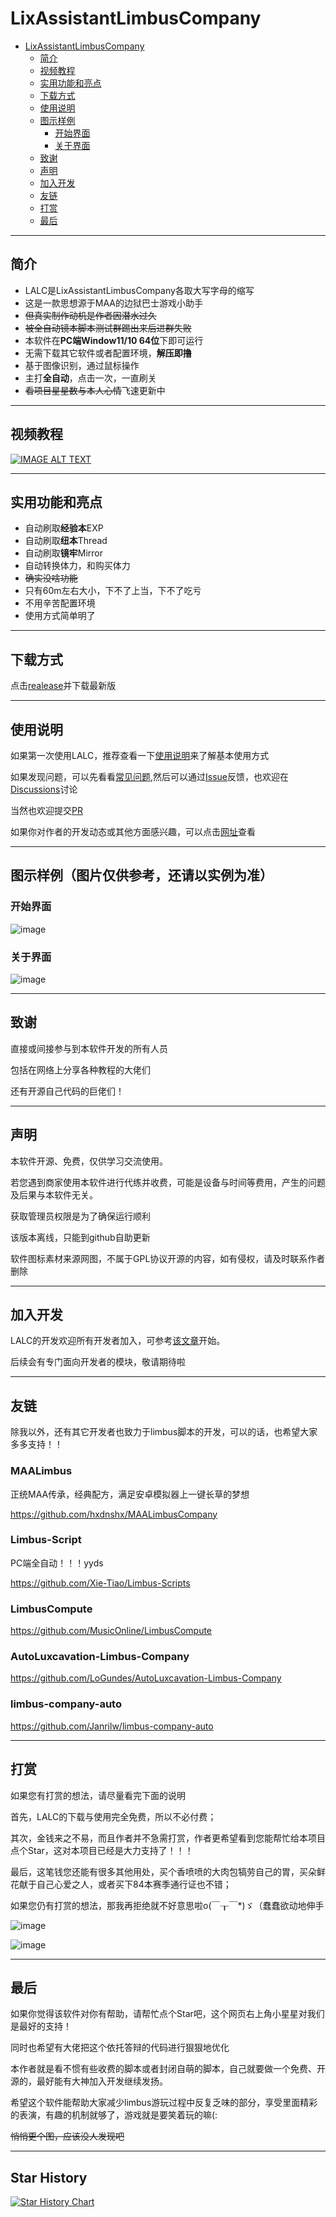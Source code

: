# LixAssistantLimbusCompany

- [LixAssistantLimbusCompany](#lixassistantlimbuscompany)
  - [简介](#简介)
  - [视频教程](#视频教程)
  - [实用功能和亮点](#实用功能和亮点)
  - [下载方式](#下载方式)
  - [使用说明](#使用说明)
  - [图示样例](#图示样例（图片仅供参考，还请以实例为准）)
      - [开始界面](#开始界面)
      - [关于界面](#关于界面)
  - [致谢](#致谢)
  - [声明](#声明)
  - [加入开发](#加入开发)
  - [友链](#友链)
  - [打赏](#打赏)
  - [最后](#最后)

---
## 简介
- LALC是LixAssistantLimbusCompany各取大写字母的缩写
- 这是一款思想源于MAA的边狱巴士游戏小助手
- ~~但真实制作动机是作者因潜水过久~~
- ~~被全自动镜本脚本测试群踢出来后进群失败~~
- 本软件在**PC端Window11/10 64位**下即可运行
- 无需下载其它软件或者配置环境，**解压即撸**
- 基于图像识别，通过鼠标操作
- 主打**全自动**，点击一次，一直刷关
- ~~看项目星星数与本人心情~~飞速更新中


---
## 视频教程
[![IMAGE ALT TEXT](/pic/example/videoPic.png)](https://youtu.be/ZKsNTLM-IT4)


---
## 实用功能和亮点

- 自动刷取**经验本**EXP
- 自动刷取**纽本**Thread
- 自动刷取**镜牢**Mirror
- 自动转换体力，和购买体力
- ~~确实没啥功能~~
- 只有60m左右大小，下不了上当，下不了吃亏
- 不用辛苦配置环境
- 使用方式简单明了

---
## 下载方式

点击[realease](https://github.com/HSLix/LixAssistantLimbusCompany/releases)并下载最新版

---
## 使用说明

如果第一次使用LALC，推荐查看一下[使用说明](https://github.com/HSLix/LixAssistantLimbusCompany/wiki/LALC-Wiki)来了解基本使用方式

如果发现问题，可以先看看[常见问题](https://github.com/HSLix/LixAssistantLimbusCompany/wiki/LALC-Wiki),然后可以通过[Issue](https://github.com/HSLix/LixAssistantLimbusCompany/issues)反馈，也欢迎在[Discussions](https://github.com/HSLix/LixAssistantLimbusCompany/discussions)讨论

当然也欢迎提交[PR](https://github.com/HSLix/LixAssistantLimbusCompany/pulls)

如果你对作者的开发动态或其他方面感兴趣，可以点击[网址](https://space.bilibili.com/384632772/dynamic)查看

---

## 图示样例（图片仅供参考，还请以实例为准）
### 开始界面
![image](/pic/example/mainPage.png)
### 关于界面
![image](/pic/example/aboutPage.png)

---

## 致谢

直接或间接参与到本软件开发的所有人员

包括在网络上分享各种教程的大佬们

还有开源自己代码的巨佬们！

---
## 声明

本软件开源、免费，仅供学习交流使用。

若您遇到商家使用本软件进行代练并收费，可能是设备与时间等费用，产生的问题及后果与本软件无关。

获取管理员权限是为了确保运行顺利

该版本离线，只能到github自助更新

软件图标素材来源网图，不属于GPL协议开源的内容，如有侵权，请及时联系作者删除

---
## 加入开发

LALC的开发欢迎所有开发者加入，可参考[该文章](https://github.com/HSLix/LixAssistantLimbusCompany/issues/75)开始。

后续会有专门面向开发者的模块，敬请期待啦

---
## 友链

除我以外，还有其它开发者也致力于limbus脚本的开发，可以的话，也希望大家多多支持！！

### MAALimbus
正统MAA传承，经典配方，满足安卓模拟器上一键长草的梦想

https://github.com/hxdnshx/MAALimbusCompany

### Limbus-Script
PC端全自动！！！yyds

https://github.com/Xie-Tiao/Limbus-Scripts

### LimbusCompute
https://github.com/MusicOnline/LimbusCompute

### AutoLuxcavation-Limbus-Company
https://github.com/LoGundes/AutoLuxcavation-Limbus-Company

### limbus-company-auto
https://github.com/Janrilw/limbus-company-auto

---
## 打赏
如果您有打赏的想法，请尽量看完下面的说明

首先，LALC的下载与使用完全免费，所以不必付费；

其次，金钱来之不易，而且作者并不急需打赏，作者更希望看到您能帮忙给本项目点个Star，这对本项目已经是大力支持了！！！

最后，这笔钱您还能有很多其他用处，买个香喷喷的大肉包犒劳自己的胃，买朵鲜花献于自己心爱之人，或者买下84本赛季通行证也不错；

如果您仍有打赏的想法，那我再拒绝就不好意思啦o(￣┰￣*)ゞ（蠢蠢欲动地伸手

![image](/pic/example/wechat.jpg)

![image](/pic/example/alipay.jpg)

---
## 最后

如果你觉得该软件对你有帮助，请帮忙点个Star吧，这个网页右上角小星星对我们是最好的支持！

同时也希望有大佬把这个依托答辩的代码进行狠狠地优化

本作者就是看不惯有些收费的脚本或者封闭自萌的脚本，自己就要做一个免费、开源的，最好能有大神加入开发继续发扬。

希望这个软件能帮助大家减少limbus游玩过程中反复乏味的部分，享受里面精彩的表演，有趣的机制就够了，游戏就是要笑着玩的嘛(:

~~悄悄更个图，应该没人发现吧~~

---
## Star History

<a href="https://star-history.com/#HSLix/LixAssistantLimbusCompany&Date">
 <picture>
   <source media="(prefers-color-scheme: dark)" srcset="https://api.star-history.com/svg?repos=HSLix/LixAssistantLimbusCompany&type=Date&theme=dark" />
   <source media="(prefers-color-scheme: light)" srcset="https://api.star-history.com/svg?repos=HSLix/LixAssistantLimbusCompany&type=Date" />
   <img alt="Star History Chart" src="https://api.star-history.com/svg?repos=HSLix/LixAssistantLimbusCompany&type=Date" />
 </picture>
</a>
